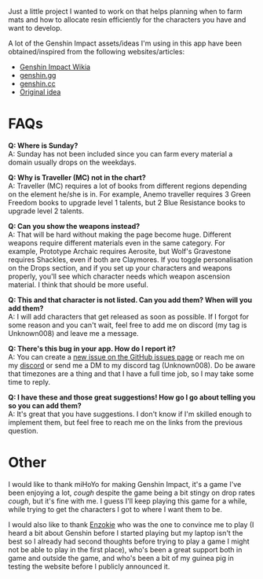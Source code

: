Just a little project I wanted to work on that helps planning when to farm mats and how to allocate resin efficiently for the characters you have and want to develop.

A lot of the Genshin Impact assets/ideas I'm using in this app have been obtained/inspired from the following websites/articles:
- [Genshin Impact Wikia](https://genshin-impact.fandom.com/wiki/Genshin_Impact_Wiki)
- [genshin.gg](https://genshin.gg/)
- [genshin.cc](https://genshin.cc/)
- [Original idea](https://www.reddit.com/r/Genshin_Impact/comments/jcgfh8/daily_domain_drop_cheat_sheet/)

# FAQs
**Q: Where is Sunday?**  
A: Sunday has not been included since you can farm every material a domain usually drops on the weekdays.

**Q: Why is Traveller (MC) not in the chart?**  
A: Traveller (MC) requires a lot of books from different regions depending on the element he/she is in. For example, Anemo traveller requires 3 Green Freedom books to upgrade level 1 talents, but 2 Blue Resistance books to upgrade level 2 talents.

**Q: Can you show the weapons instead?**  
A: That will be hard without making the page become huge. Different weapons require different materials even in the same category. For example, Prototype Archaic requires Aerosite, but Wolf's Gravestone requires Shackles, even if both are Claymores. If you toggle personalisation on the Drops section, and if you set up your characters and weapons properly, you'll see which character needs which weapon ascension material. I think that should be more useful.

**Q: This and that character is not listed. Can you add them? When will you add them?**  
A: I will add characters that get released as soon as possible. If I forgot for some reason and you can't wait, feel free to add me on discord (my tag is Unknown008) and leave me a message.

**Q: There's this bug in your app. How do I report it?**  
A: You can create a [new issue on the GitHub issues page](https://github.com/Unknown008/genshin-mats/issues/new) or reach me on my [discord](https://discord.gg/UsMBKxa) or send me a DM to my discord tag (Unknown008). Do be aware that timezones are a thing and that I have a full time job, so I may take some time to reply.

**Q: I have these and those great suggestions! How go I go about telling you so you can add them?**  
A: It's great that you have suggestions. I don't know if I'm skilled enough to implement them, but feel free to reach me on the links from the previous question.

# Other  
I would like to thank miHoYo for making Genshin Impact, it's a game I've been enjoying a lot, *cough* despite the game being a bit stingy on drop rates *cough*, but it's fine with me. I guess I'll keep playing this game for a while, while trying to get the characters I got to where I want them to be.  

I would also like to thank [Enzokie](https://github.com/orgs/ProjectDex/people/rhexgomez) who was the one to convince me to play (I heard a bit about Genshin before I started playing but my laptop isn't the best so I already had second thoughts before trying to play a game I might not be able to play in the first place), who's been a great support both in game and outside the game, and who's been a bit of my guinea pig in testing the website before I publicly announced it.
